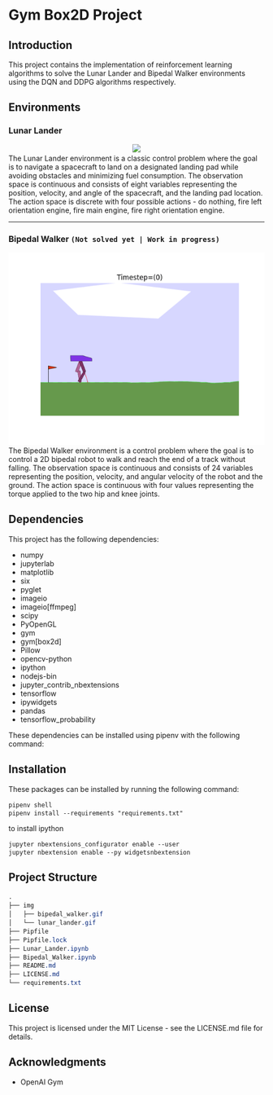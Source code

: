 # Gym Box2D Project
## Introduction
This project contains the implementation of reinforcement learning algorithms to solve the Lunar Lander and Bipedal Walker environments using the DQN and DDPG algorithms respectively.

## Environments
### Lunar Lander
<div align="center" float="left">
    <img src="./img/lunar_lander.gif" />
</div>
The Lunar Lander environment is a classic control problem where the goal is to navigate a spacecraft to land on a designated landing pad while avoiding obstacles and minimizing fuel consumption. The observation space is continuous and consists of eight variables representing the position, velocity, and angle of the spacecraft, and the landing pad location. The action space is discrete with four possible actions - do nothing, fire left orientation engine, fire main engine, fire right orientation engine.

---
### Bipedal Walker `(Not solved yet | Work in progress)`
<div align="center" float="left">
    <img src="./img/bipedal_walker.gif" />
</div>
The Bipedal Walker environment is a control problem where the goal is to control a 2D bipedal robot to walk and reach the end of a track without falling. The observation space is continuous and consists of 24 variables representing the position, velocity, and angular velocity of the robot and the ground. The action space is continuous with four values representing the torque applied to the two hip and knee joints.

## Dependencies
This project has the following dependencies:

- numpy
- jupyterlab
- matplotlib
- six
- pyglet
- imageio
- imageio[ffmpeg]
- scipy
- PyOpenGL
- gym
- gym[box2d]
- Pillow
- opencv-python
- ipython
- nodejs-bin
- jupyter_contrib_nbextensions
- tensorflow
- ipywidgets
- pandas
- tensorflow_probability

These dependencies can be installed using pipenv with the following command:

## Installation
These packages can be installed by running the following command:
```
pipenv shell
pipenv install --requirements "requirements.txt"
```
to install ipython
```
jupyter nbextensions_configurator enable --user
jupyter nbextension enable --py widgetsnbextension
```

## Project Structure
```css
.
├── img
│   ├── bipedal_walker.gif
│   └── lunar_lander.gif
├── Pipfile
├── Pipfile.lock
├── Lunar_Lander.ipynb
├── Bipedal_Walker.ipynb
├── README.md
├── LICENSE.md
└── requirements.txt
```
## License
This project is licensed under the MIT License - see the LICENSE.md file for details.


## Acknowledgments

- OpenAI Gym
